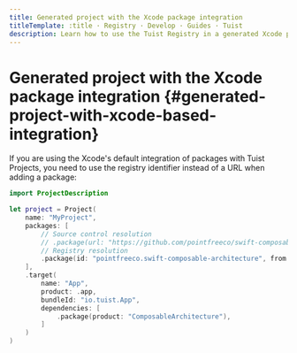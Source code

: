 ```yaml
---
title: Generated project with the Xcode package integration
titleTemplate: :title · Registry · Develop · Guides · Tuist
description: Learn how to use the Tuist Registry in a generated Xcode project with the Xcode package integration.
---
```


# Generated project with the Xcode package integration {#generated-project-with-xcode-based-integration}

If you are using the <LocalizedLink href="/guides/features/projects/dependencies#xcodes-default-integration">Xcode's default integration</LocalizedLink> of packages with Tuist Projects, you need to use the registry identifier instead of a URL when adding a package:

```swift
import ProjectDescription

let project = Project(
    name: "MyProject",
    packages: [
        // Source control resolution
        // .package(url: "https://github.com/pointfreeco/swift-composable-architecture", from: "0.1.0")
        // Registry resolution
        .package(id: "pointfreeco.swift-composable-architecture", from: "0.1.0")
    ],
    .target(
        name: "App",
        product: .app,
        bundleId: "io.tuist.App",
        dependencies: [
            .package(product: "ComposableArchitecture"),
        ]
    )
)
```
